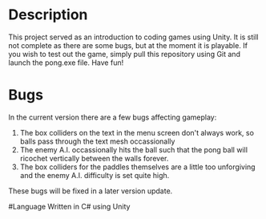 # Description
This project served as an introduction to coding games using Unity. It is still not complete as there are some bugs, but at the moment it is playable. If you wish to test out the game, simply pull this repository using Git and launch the pong.exe file. Have fun!

# Bugs
In the current version there are a few bugs affecting gameplay: 
1. The box colliders on the text in the menu screen don't always work, so balls pass through the text mesh occassionally
2. The enemy A.I. occassionally hits the ball such that the pong ball will ricochet vertically between the walls forever.
3. The box colliders for the paddles themselves are a little too unforgiving and the enemy A.I. difficulty is set quite high. 

These bugs will be fixed in a later version update.

#Language
Written in C# using Unity
